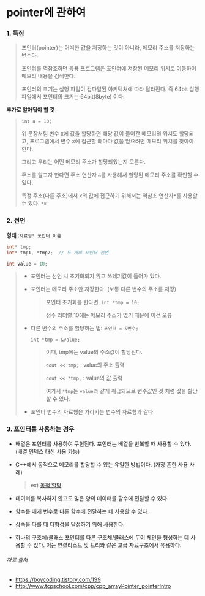 # pointer에 관하여

### 1. 특징

> 포인터(pointer)는 어떠한 값을 저장하는 것이 아니라, 메모리 주소를 저장하는 변수다.
>
> 포인터를 역참조하면 응용 프로그램은 포인터에 저장된 메모리 위치로 이동하여 메모리 내용을 검색한다.
>
> 포인터의 크기는 실행 파일이 컴파일된 아키텍처에 따라 달라진다. 즉 64bit 실행 파일에서 포인터의 크기는 64bit(8byte) 이다.



**추가로 알아둬야 할 것**

>  `int a = 10;`
>
> 위 문장처럼 변수 x에 값을 할당하면 해당 값이 들어간 메모리의 위치도 할당되고, 프로그램에서 변수 x에 접근할 떄마다 값을 얻으려면 메모리 위치를 찾아야 한다.
>
> 그리고 우리는 어떤 메모리 주소가 할당되었는지 모른다.   
>
> 주소를 알고자 한다면 주소 연산자 `&`를 사용해서 할당된 메모리 주소를 확인할 수 있다.
>
> 특정 주소(다른 주소)에서 x의 값에 접근하기 위해서는 역참조 연산자`*`를 사용할 수 있다. `*x`

### 2. 선언

**형태** :`자료형* 포인터 이름`

```c++
int* tmp;		
int* tmp1, *tmp2;  // 두 개의 포인터 선언

int value = 10;
```

> - 포인터는 선언 시 초기화되지 않고 쓰레기값이 들어가 있다.
>
> - 포인터는 메모리 주소만 저장한다. (보통 다른 변수의 주소를 저장)
>
>   > 포인터 초기화를 한다면,  `int *tmp = 10;`
>   >
>   > 정수 리터럴 10에는 메모리 주소가 없기 때문에 이건 오류
>
> - 다른 변수의 주소를 할당하는 법: `포인터 = &변수; `
>
>   `int *tmp = &value; `
>
>   > 이때, tmp에는 value의 주소값이 할당된다.  
>   >
>   > `cout << tmp;` : value의 주소 출력
>   >
>   > `cout << *tmp;` : value의 값 출력
>   >
>   > 여기서 `*tmp`는 `value`와 같게 취급되므로 변수값인 것 처럼 값을 할당할 수 있다.
>
> - 포인터 변수의 자료형은 가리키는 변수의 자료형과 같다



### 3. 포인터를 사용하는 경우

- 배열은 포인터를 사용하여 구현된다. 포인터는 배열을 반복할 때 사용할 수 있다. (배열 인덱스 대신 사용 가능)

- C++에서 동적으로 메모리를 할당할 수 있는 유일한 방법이다. (가장 흔한 사용 사례)

  > ex) [동적 할당](https://github.com/HibernationNo1/TIL/blob/master/study_C%2B%2B/new%2C%20vector%EC%97%90%20%EA%B4%80%ED%95%98%EC%97%AC.md)

- 데이터를 복사하지 않고도 많은 양의 데이터를 함수에 전달할 수 있다.

- 함수를 매개 변수로 다른 함수에 전달하는 데 사용할 수 있다.

- 상속을 다룰 때 다형성을 달성하기 위해 사용한다.

- 하나의 구조체/클래스 포인터를 다른 구조체/클래스에 두어 체인을 형성하는 데 사용할 수 있다. 이는 연결리스트 및 트리와 같은 고급 자료구조에서 유용하다.





###### 자료 출처

- https://boycoding.tistory.com/199
- http://www.tcpschool.com/cpp/cpp_arrayPointer_pointerIntro